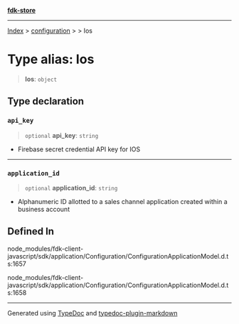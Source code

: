 [**fdk-store**](../../../README.md)
***

[Index](../../../API.md) > [configuration](../../README.md) > [<internal>](../README.md) > Ios

# Type alias: Ios

> **Ios**: `object`

## Type declaration

### `api_key`

> `optional` **api\_key**: `string`

- Firebase secret credential API key for IOS

***

### `application_id`

> `optional` **application\_id**: `string`

- Alphanumeric ID allotted to a sales
channel application created within a business account

## Defined In

node\_modules/fdk-client-javascript/sdk/application/Configuration/ConfigurationApplicationModel.d.ts:1657

node\_modules/fdk-client-javascript/sdk/application/Configuration/ConfigurationApplicationModel.d.ts:1658

***
Generated using [TypeDoc](https://typedoc.org/) and [typedoc-plugin-markdown](https://www.npmjs.com/package/typedoc-plugin-markdown)
